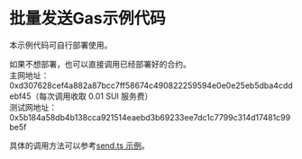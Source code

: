 # 批量发送Gas示例代码

本示例代码可自行部署使用。

如果不想部署，也可以直接调用已经部署好的合约。  
主网地址：0xd307628cef4a882a87bcc7ff58674c490822259594e0e0e25eb5dba4cddebf45（每次调用收取 0.01 SUI 服务费）  
测试网地址：0x5b184a58db4b138cca921514eaebd3b69233ee7dc1c7799c314d17481c99be5f  

具体的调用方法可以参考[send.ts 示例](./scripts/send.ts)。